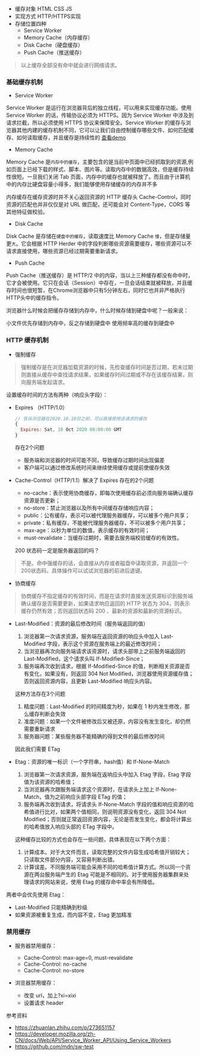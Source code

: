 - 缓存对象 HTML CSS JS
- 实现方式 HTTP/HTTPS实现
- 存储位置四种
  - Service Worker
  - Memory Cache（内存缓存）
  - Disk Cache（硬盘缓存）
  - Push Cache（推送缓存）
> 以上缓存全部没有命中就会进行网络请求。

### 基础缓存机制

- Service Worker

Service Worker 是运行在浏览器背后的独立线程，可以用来实现缓存功能。使用 Service Worker 的话，传输协议必须为 HTTPS。因为 Service Worker 中涉及到请求拦截，所以必须使用 HTTPS 协议来保障安全。Service Worker 的缓存与浏览器其他内建的缓存机制不同，它可以让我们自由控制缓存哪些文件、如何匹配缓存、如何读取缓存，并且缓存是持续性的 [查看demo](https://github.com/mdn/sw-test)

- Memory Cache

Memory Cache 是`内存中的缓存`，主要包含的是当前中页面中已经抓取到的资源,例如页面上已经下载的样式、脚本、图片等。读取内存中的数据高效，但是缓存持续性很短。一旦我们关闭 Tab 页面，内存中的缓存也就被释放了。而且由于计算机中的内存比硬盘容量小得多，我们能够使用存储缓存的内存并不多

内存缓存在缓存资源时并不关心返回资源的 HTTP 缓存头 Cache-Control，同时资源的匹配也并非仅仅是对 URL 做匹配，还可能会对 Content-Type，CORS 等其他特征做校验。

- Disk Cache

Disk Cache 是存储在`硬盘中的缓存`，读取速度比 Memory Cache `慢`，但是存储量更`大`。它会根据 HTTP Herder 中的字段判断哪些资源需要缓存，哪些资源可以不请求直接使用，哪些资源已经过期需要重新请求。

- Push Cache

Push Cache（推送缓存）是 HTTP/2 中的内容，当以上三种缓存都没有命中时，它才会被使用。它只在会话（Session）中存在，一旦会话结束就被释放，并且缓存时间也很短暂，在Chrome浏览器中只有5分钟左右，同时它也并非严格执行HTTP头中的缓存指令。

浏览器什么时候会把缓存存储到内存中，什么时候存储到硬盘中呢？一般来说：

小文件优先存储到内存中，反之存储到硬盘中
使用频率高的缓存到硬盘中


### HTTP 缓存机制

- 强制缓存
> 强制缓存是在浏览器加载资源的时候，先检查缓存时间是否过期，若未过期则直接从缓存中查找请求结果，如果缓存时间过期或不存在该缓存结果，则向服务端发起请求。

设置缓存时间的方法有两种（响应头字段）：

  - Expires （HTTP/1.0）
    ```javascript
    // 告诉浏览器在2020.10.10日之前，可以直接使用该请求的缓存
    {
      Expires: Sat, 10 Oct 2020 00:00:00 GMT
    }
    ```
    存在2个问题
    - 服务端和浏览器的时间可能不同，导致缓存过期时间出现偏差
    - 客户端可以通过修改系统时间来继续使用缓存或提前使缓存失效
    
  - Cache-Control（HTTP/1.1）解决了 Expires 存在的2个问题
    - no-cache：表示使用协商缓存，即每次使用缓存前必须向服务端确认缓存资源是否更新；
    - no-store：禁止浏览器以及所有中间缓存存储响应内容；
    - public：公有缓存，表示可以被代理服务器缓存，可以被多个用户共享；
    - private：私有缓存，不能被代理服务器缓存，不可以被多个用户共享；
    - max-age：以秒为单位的数值，表示缓存的有效时间；
    - must-revalidate：当缓存过期时，需要去服务端校验缓存的有效性。
  
    200 状态码一定是服务器返回的吗？
  > 不是。命中强缓存的话，会直接从内存或者磁盘中读取资源，并返回一个200状态码，具体操作可以试试浏览器的前进后退键。

- 协商缓存
> 协商缓存不指定缓存的有效时间，而是在请求时直接发送资源标识到服务端确认缓存是否需要更新，如果请求响应返回的 HTTP 状态为 304，则表示缓存仍然有效；否则返回状态码 200 、最新的资源和最新的资源标识。

- Last-Modified：资源的最后修改时间（服务端返回的值）
  1. 浏览器第一次请求资源，服务端在返回资源的响应头中加入 Last-Modified 字段，表示这个资源在服务端上的最近修改时间；
  2. 当浏览器再次向服务端请求该资源时，请求头部带上之前服务端返回的 Last-Modified，这个请求头叫 If-Modified-Since；
  3. 服务端再次收到请求，根据 If-Modified-Since 的值，判断相关资源是否有变化，如果没有，则返回 304 Not Modified，浏览器使用资源缓存值；否则返回资源内容，且更新 Last-Modified 响应头内容。
  
  这种方法存在3个问题
  1. 精度问题：Last-Modified 的时间精度为秒，如果在 1 秒内发生修改，那么缓存判断会失效
  2. 准度问题：如果一个文件被修改后又被还原，内容没有发生变化，却仍然需要重新请求
  3. 服务器问题：某些服务器不能精确的得到文件的最后修改时间

  因此我们需要 ETag

- Etag：资源的唯一标识（一个字符串，hash值）和 If-None-Match

  1. 浏览器第一次请求资源，服务端在返响应头中加入 Etag 字段，Etag 字段值为该资源的哈希值；
  2. 当浏览器再次跟服务端请求这个资源时，在请求头上加上 If-None-Match，值为之前响应头部字段 ETag 的值；
  3. 服务端再次收到请求，将请求头 If-None-Match 字段的值和响应资源的哈希值进行比对，如果两个值相同，则说明资源没有变化，返回 304 Not Modified；否则就正常返回资源内容，无论是否发生变化，都会将计算出的哈希值放入响应头部的 ETag 字段中。

  这种缓存比较的方式也会存在一些问题，具体表现在以下两个方面：
  
  1. 计算成本。对于大文件而言，读取完整的文件内容生成哈希值开销较大；只读取文件部分内容，又容易判断出错。
  2. 计算误差。不同服务端可能会采用不同的哈希值计算方式。所以同一个资源在两台服务端产生的 Etag 可能是不相同的。对于使用服务器集群来处理请求的网站来说，使用 Etag 的缓存命中率会有所降低。


两者中会优先使用 Etag：
  - Last-Modified 只能精确到秒级
  - 如果资源被重复生成，而内容不变，Etag 更加精准


### 禁用缓存
- 服务器禁用缓存：
  - Cache-Control: max-age=0, must-revalidate
  - Cache-Control: no-cache
  - Cache-Control: no-store

- 浏览器禁用缓存：
  - 改变 url，加上?xi=xixi
  - 设置请求 header


参考资料

- https://zhuanlan.zhihu.com/p/273651157
- https://developer.mozilla.org/zh-CN/docs/Web/API/Service_Worker_API/Using_Service_Workers
- https://github.com/mdn/sw-test

